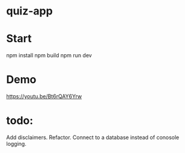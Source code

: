 # quiz-app

# Start
npm install
npm build
npm run dev

# Demo
https://youtu.be/Bt6rQAY6Yrw

# todo:
Add disclaimers. Refactor. Connect to a database instead of conosole logging.
